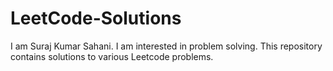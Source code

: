 # LeetCode-Solutions
I am Suraj Kumar Sahani.
I am interested in problem solving.
This repository contains solutions to various Leetcode problems.

